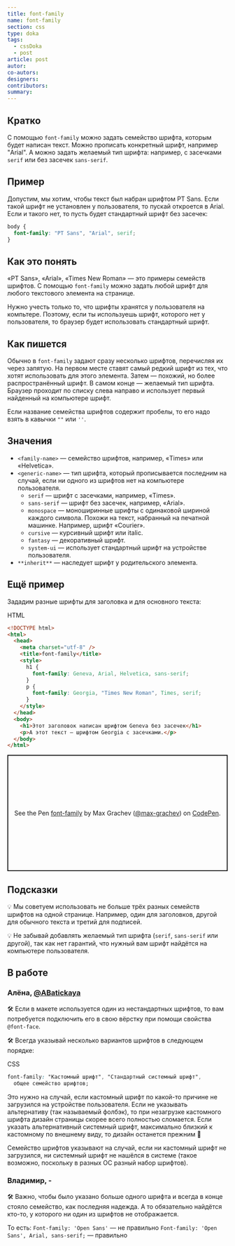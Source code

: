 ```yaml
---
title: font-family
name: font-family
section: css
type: doka
tags:
  - cssDoka
  - post
article: post
autor:
co-autors:
designers:
contributors:
summary:
---
```


## Кратко

С помощью `font-family` можно задать семейство шрифта, которым будет написан текст. Можно прописать конкретный шрифт, например "Arial". А можно задать желаемый тип шрифта: например, с засечками `serif` или без засечек `sans-serif`.

## Пример

Допустим, мы хотим, чтобы текст был набран шрифтом PT Sans. Если такой шрифт не установлен у пользователя, то пускай откроется в Arial. Если и такого нет, то пусть будет стандартный шрифт без засечек:

```css
body {
  font-family: "PT Sans", "Arial", serif;
}
```

## Как это понять

«PT Sans», «Arial», «Times New Roman» — это примеры семейств шрифтов. С помощью `font-family` можно задать любой шрифт для любого текстового элемента на странице.

Нужно учесть только то, что шрифты хранятся у пользователя на компьтере. Поэтому, если ты используешь шрифт, которого нет у пользователя, то браузер будет использовать стандартный шрифт.

## Как пишется

Обычно в `font-family` задают сразу несколько шрифтов, перечисляя их через запятую. На первом месте ставят самый редкий шрифт из тех, что хотят использовать для этого элемента. Затем — похожий, но более распространённый шрифт. В самом конце — желаемый тип шрифта. Браузер проходит по списку слева направо и использует первый найденный на компьютере шрифт.

Если название семейства шрифтов содержит пробелы, то его надо взять в кавычки `""` или `''`.

## Значения

- `<family-name>` — семейство шрифтов, например, «Times» или «Helvetica».
- `<generic-name>` — тип шрифта, который прописывается последним на случай, если ни одного из шрифтов нет на компьютере пользователя.
  - `serif` — шрифт с засечками, например, «Times».
  - `sans-serif` — шрифт без засечек, например, «Arial».
  - `monospace` — моноширинные шрифты с одинаковой шириной каждого символа. Похожи на текст, набранный на печатной машинке. Например, шрифт «Courier».
  - `cursive` — курсивный шрифт или italic.
  - `fantasy` — декоративный шрифт.
  - `system-ui` — использует стандартный шрифт на устройстве пользователя.
- `**inherit**` — наследует шрифт у родительского элемента.

## Ещё пример

Зададим разные шрифты для заголовка и для основного текста:

HTML

```html
<!DOCTYPE html>
<html>
  <head>
    <meta charset="utf-8" />
    <title>font-family</title>
    <style>
      h1 {
        font-family: Geneva, Arial, Helvetica, sans-serif;
      }
      p {
        font-family: Georgia, "Times New Roman", Times, serif;
      }
    </style>
  </head>
  <body>
    <h1>Этот заголовок написан шрифтом Geneva без засечек</h1>
    <p>А этот текст — шрифтом Georgia с засечками.</p>
  </body>
</html>
```

<p class="codepen" data-height="265" data-theme-id="light" data-default-tab="html,result" data-user="max-grachev" data-slug-hash="bZzqYP" style="height: 265px; box-sizing: border-box; display: flex; align-items: center; justify-content: center; border: 2px solid; margin: 1em 0; padding: 1em;" data-pen-title="font-family">
  <span>See the Pen <a href="https://codepen.io/max-grachev/pen/bZzqYP">
  font-family</a> by Max Grachev (<a href="https://codepen.io/max-grachev">@max-grachev</a>)
  on <a href="https://codepen.io">CodePen</a>.</span>
</p>
<script async src="https://static.codepen.io/assets/embed/ei.js"></script>

## Подсказки

💡 Мы советуем использовать не больше трёх разных семейств шрифтов на одной странице. Например, один для заголовков, другой для обычного текста и третий для подписей.

💡 Не забывай добавлять желаемый тип шрифта (`serif`, `sans-serif` или другой), так как нет гарантий, что нужный вам шрифт найдётся на компьютере пользователя.

## В работе

<h3>Алёна, <a href="https://twitter.com/ABatickaya" target="_blank" rel="nofollow noopener noreferrer" class="twitter">@ABatickaya</a></h3>

🛠 Если в макете используется один из нестандартных шрифтов, то вам потребуется подключить его в свою вёрстку при помощи свойства `@font-face`.

🛠 Всегда указывай несколько вариантов шрифтов в следующем порядке:

CSS

```css
font-family: "Кастомный шрифт", "Стандартный системный шрифт",
  общее семейство шрифтов;
```

Это нужно на случай, если кастомный шрифт по какой-то причине не загрузился на устройстве пользователя. Если не указывать альтернативу (так называемый фолбэк), то при незагрузке кастомного шрифта дизайн страницы скорее всего полностью сломается. Если указать альтернативный системный шрифт, максимально близкий к кастомному по внешнему виду, то дизайн останется прежним 🎉

Семейство шрифтов указывают на случай, если ни кастомный шрифт не загрузился, ни системный шрифт не нашёлся в системе (такое возможно, поскольку в разных ОС разный набор шрифтов).

<h3>Владимир, <span class="twitter">-</span></h3>

🛠 Важно, чтобы было указано больше одного шрифта и всегда в конце стояло семейство, как последняя надежда. А то обязательно найдётся кто-то, у которого ни один из шрифтов не отображается.

То есть: `Font-family: 'Open Sans'` — не правильно `Font-family: 'Open Sans', Arial, sans-serif;` — правильно
